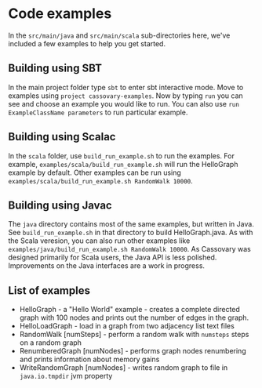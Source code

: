 # Code examples

In the `src/main/java` and `src/main/scala` sub-directories here, we've included a few examples to help you get started.

## Building using SBT
In the main project folder type `sbt` to enter sbt interactive mode. Move to examples using
`project cassovary-examples`. Now by typing `run` you can see and choose an example you would like to run.
You can also use `run ExampleClassName parameters` to run particular example.

## Building using Scalac
In the `scala` folder, use `build_run_example.sh` to run the examples. For example,
`examples/scala/build_run_example.sh` will run the HelloGraph example by default. Other examples
can be run using `examples/scala/build_run_example.sh RandomWalk 10000`.

## Building using Javac
The `java` directory contains most of the same examples, but written in Java. See `build_run_example.sh`
in that directory to build HelloGraph.java. As with the Scala veresion, you can also run other examples like
`examples/java/build_run_example.sh RandomWalk 10000`. As Cassovary was designed primarily for Scala users,
the Java API is less polished. Improvements on the Java interfaces are a work in progress.

## List of examples
* HelloGraph - a "Hello World" example - creates a complete directed graph with 100 nodes and prints out the number of
edges in the graph.
* HelloLoadGraph - load in a graph from two adjacency list text files
* RandomWalk [numSteps] - perform a random walk with `numsteps` steps on a random graph
* RenumberedGraph [numNodes] - performs graph nodes renumbering and prints information about memory gains
* WriteRandomGraph [numNodes] - writes random graph to file in `java.io.tmpdir` jvm property